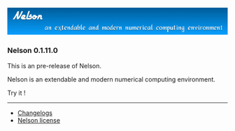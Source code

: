 ![banner](banner_homepage.png)

### Nelson 0.1.11.0

This is an pre-release of Nelson.

Nelson is an extendable and modern numerical computing environment.

Try it !

</div>

* * *

*   [Changelogs](changelog.html)
*   [Nelson license](license.html)

